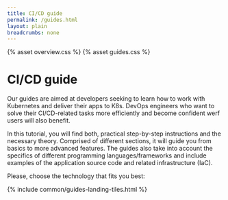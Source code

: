 ```yaml
---
title: CI/CD guide
permalink: /guides.html
layout: plain
breadcrumbs: none
---
```


{% asset overview.css %}
{% asset guides.css %}

<h1 class="docs__title">CI/CD guide</h1>
<p>Our guides are aimed at developers seeking to learn how to work with Kubernetes and deliver their apps to K8s. DevOps engineers who want to solve their CI/CD-related tasks more efficiently and become confident werf users will also benefit.</p>

<p>In this tutorial, you will find both, practical step-by-step instructions and the necessary theory. Comprised of different sections, it will guide you from basics to more advanced features. The guides also take into account the specifics of different programming languages/frameworks and include examples of the application source code and related infrastructure (IaC).</p>

<p>Please, choose the technology that fits you best:</p>

{% include common/guides-landing-tiles.html %}
